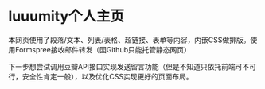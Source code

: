 # luuumity个人主页
本网页使用了段落/文本、列表/表格、超链接、表单等内容，内嵌CSS做排版。使用Formspree接收邮件转发（因Github只能托管静态网页）


下一步想尝试调用豆瓣API接口实现发送留言功能（但是不知道只依托前端可不可行，安全性肯定一般），以及优化CSS实现更好的页面布局。
